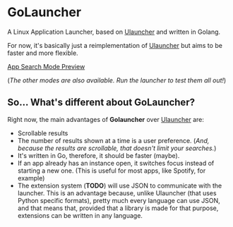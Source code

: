 # GoLauncher
A Linux Application Launcher, based on [Ulauncher](https://ulauncher.io/) and written in Golang.

For now, it's basically just a reimplementation of [Ulauncher](https://ulauncher.io/) but aims to be faster and more flexible.

[App Search Mode Preview](https://streamable.com/umzzp)

(*The other modes are also available. Run the launcher to test them all out!*)

## So... What's different about GoLauncher?
Right now, the main advantages of **Golauncher** over [Ulauncher](https://ulauncher.io/) are:
* Scrollable results
* The number of results shown at a time is a user preference. (*And, because the results are scrollable, that doesn't limit your searches.*)
* It's written in Go, therefore, it should be faster (maybe).
* If an app already has an instance open, it switches focus instead of starting a new one. (This is useful for most apps, like Spotify, for example)
* The extension system (**TODO**) will use JSON to communicate with the launcher. This is an advantage because, 
unlike Ulauncher (that uses Python specific formats), pretty much every language can use JSON, and that means that,
provided that a library is made for that purpose, extensions can be written in any language.
